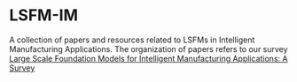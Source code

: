 # LSFM-IM
A collection of papers and resources related to LSFMs in Intelligent Manufacturing Applications.
The organization of papers refers to our survey [Large Scale Foundation Models for Intelligent Manufacturing Applications: A Survey]([http://www.baidu.com/](https://arxiv.org/abs/2312.06718)https://arxiv.org/abs/2312.06718)
